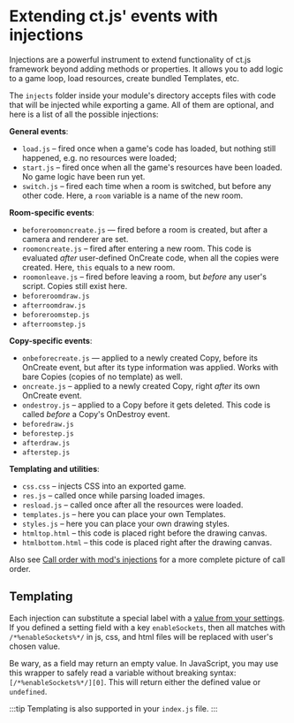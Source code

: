 # Extending ct.js' events with injections

Injections are a powerful instrument to extend functionality of ct.js framework beyond adding methods or properties. It allows you to add logic to a game loop, load resources, create bundled Templates, etc.

The `injects` folder inside your module's directory accepts files with code that will be injected while exporting a game. All of them are optional, and here is a list of all the possible injections:

**General events**:

* `load.js` – fired once when a game's code has loaded, but nothing still happened, e.g. no resources were loaded;
* `start.js` – fired once when all the game's resources have been loaded. No game logic have been run yet.
* `switch.js` – fired each time when a room is switched, but before any other code. Here, a `room` variable is a name of the new room.

**Room-specific events**:

* `beforeroomoncreate.js` — fired before a room is created, but after a camera and renderer are set.
* `roomoncreate.js` – fired after entering a new room. This code is evaluated *after* user-defined OnCreate code, when all the copies were created. Here, `this` equals to a new room.
* `roomonleave.js` – fired before leaving a room, but *before* any user's script.  Copies still exist here.
* `beforeroomdraw.js`
* `afterroomdraw.js`
* `beforeroomstep.js`
* `afterroomstep.js`

**Copy-specific events**:

* `onbeforecreate.js` — applied to a newly created Copy, before its OnCreate event, but after its type information was applied. Works with bare Copies (copies of no template) as well.
* `oncreate.js` – applied to a newly created Copy, right *after* its own OnCreate event.
* `ondestroy.js` – applied to a Copy before it gets deleted. This code is called *before* a Copy's OnDestroy event.
* `beforedraw.js`
* `beforestep.js`
* `afterdraw.js`
* `afterstep.js`

**Templating and utilities**:

* `css.css` – injects CSS into an exported game.
* `res.js` – called once while parsing loaded images.
* `resload.js` – called once after all the resources were loaded.
* `templates.js` – here you can place your own Templates.
* `styles.js` – here you can place your own drawing styles.
* `htmltop.html` – this code is placed right before the drawing canvas.
* `htmlbottom.html` – this code is placed right after the drawing canvas.

Also see [Call order with mod's injections](event-order.html#call-order-with-mod-s-injections) for a more complete picture of call order.

## Templating

Each injection can substitute a special label with a [value from your settings](modding-settings-and-extensions.html). If you defined a setting field with a key `enableSockets`, then all matches with `/*%enableSockets%*/` in js, css, and html files will be replaced with user's chosen value.

Be wary, as a field may return an empty value. In JavaScript, you may use this wrapper to safely read a variable without breaking syntax: `[/*%enableSockets%*/][0]`. This will return either the defined value or `undefined`.

:::tip
Templating is also supported in your `index.js` file.
:::